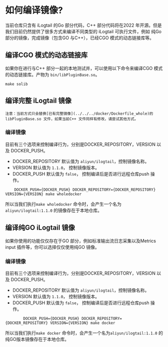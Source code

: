 # 如何编译镜像?
当前仓库只含有 iLogtail 的Go 部分代码，C++ 部分代码将在2022 年开源。但是我们目前仍然提供了很多方式来编译不同类型的 iLogtail 可执行文件，例如 纯Go 部分的镜像，完成镜像（包含GO 与C++），已经CGO 模式的动态链接库等。

## 编译CGO 模式的动态链接库
如果你在进行与C++ 部分一起的本地测试并，可以使用以下命令来编译CGO 模式的动态链接库。产物为 `bin/libPluginBase.so`。

```shell
make solib
```

## 编译完整 iLogtail 镜像
`注意：当前方式只会替换[已有完整镜像](../../../docker/Dockerfile_whole)的libPluginBase.so 文件，如果当前C++ 文件同样有修改，请尝试其他方式。`
### 编译镜像
目前有三个选项来控制编译行为，分别是DOCKER_REPOSITORY，VERSION 以及 DOCKER_PUSH。
- DOCKER_REPOSITORY 默认值为 `aliyun/ilogtail`，控制镜像名称。
- VERSION 默认值为 `1.1.0`， 控制镜像版本。
- DOCKER_PUSH 默认值为 `false`， 控制编译后是否进行远程仓库push 操作。

```shell
    DOCKER_PUSH={DOCKER_PUSH} DOCKER_REPOSITORY={DOCKER_REPOSITORY} VERSION={VERSION} make wholedocker
 ```
所以当我们执行`make wholedocker` 命令时，会产生一个名为`aliyun/ilogtail:1.1.0` 的镜像存在于本地仓库。

## 编译纯GO iLogtail 镜像
如果你使用的功能仅仅存在于GO 部分，例如标准输出流日志采集以及Metrics input 插件等，你可以选择仅仅使用纯GO 镜像。
### 编译镜像
目前有三个选项来控制编译行为，分别是DOCKER_REPOSITORY，VERSION 以及 DOCKER_PUSH。
- DOCKER_REPOSITORY 默认值为 `aliyun/ilogtail`，控制镜像名称。
- VERSION 默认值为 `1.1.0`， 控制镜像版本。
- DOCKER_PUSH 默认值为 `false`， 控制编译后是否进行远程仓库push 操作。

```shell
        DOCKER_PUSH={DOCKER_PUSH} DOCKER_REPOSITORY={DOCKER_REPOSITORY} VERSION={VERSION} make docker
```
所以当我们执行`make docker` 命令时，会产生一个名为`aliyun/ilogtail:1.1.0` 的纯GO版本镜像存在于本地仓库。
